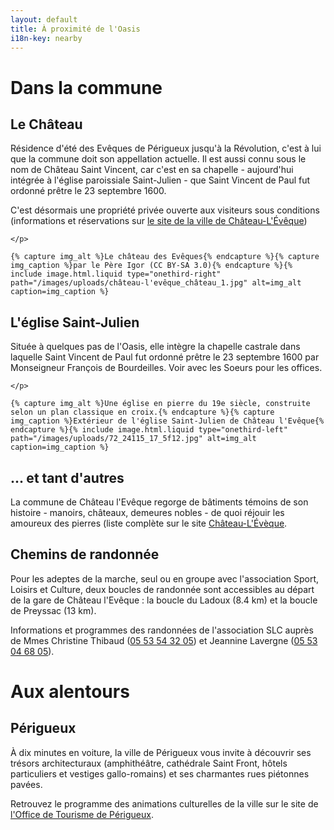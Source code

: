 ```yaml
---
layout: default
title: À proximité de l'Oasis
i18n-key: nearby
---
```

# Dans la commune

## Le Château

<div class="row">
	<p class="p2-3 left" markdown="1">

Résidence d'été des Evêques de Périgueux jusqu'à la Révolution, c'est à lui que la commune doit son appellation actuelle. Il est aussi connu sous le nom de Château Saint Vincent, car c'est en sa chapelle - aujourd'hui intégrée à l'église paroissiale Saint-Julien - que Saint Vincent de Paul fut ordonné prêtre le 23 septembre 1600. 

C'est désormais une propriété privée ouverte aux visiteurs sous conditions (informations et réservations sur [le site de la ville de Château-L'Évêque](http://www.chateau-de-chateauleveque.com/fr/))

	</p>

	{% capture img_alt %}Le château des Evêques{% endcapture %}{% capture img_caption %}par le Père Igor (CC BY-SA 3.0){% endcapture %}{% include image.html.liquid type="onethird-right" path="/images/uploads/château-l'evêque_château_1.jpg" alt=img_alt caption=img_caption %}

</div>

## L'église Saint-Julien

<div class="row">
	<p class="p2-3 right" markdown="1">
	
Située à quelques pas de l'Oasis, elle intègre la chapelle castrale dans laquelle Saint Vincent de Paul fut ordonné prêtre le 23 septembre 1600 par Monseigneur François de Bourdeilles. Voir avec les Soeurs pour les offices.

	</p>

	{% capture img_alt %}Une église en pierre du 19e siècle, construite selon un plan classique en croix.{% endcapture %}{% capture img_caption %}Extérieur de l'église Saint-Julien de Château l'Evêque{% endcapture %}{% include image.html.liquid type="onethird-left" path="/images/uploads/72_24115_17_5f12.jpg" alt=img_alt caption=img_caption %}

</div>

## ... et tant d'autres

La commune de Château l'Evêque regorge de bâtiments témoins de son histoire - manoirs, châteaux, demeures nobles - de quoi réjouir les amoureux des pierres (liste complète sur le site [Château-L'Évèque](https://fr.wikipedia.org/wiki/Ch%C3%A2teau-l%27%C3%89v%C3%AAque).

## Chemins de randonnée

Pour les adeptes de la marche, seul ou en groupe avec l'association Sport, Loisirs et Culture, deux boucles de randonnée sont accessibles au départ de la gare de Château l'Evêque : la boucle du Ladoux (8.4 km) et la boucle de Preyssac (13 km). 

Informations et programmes des randonnées de l'association SLC auprès de Mmes Christine Thibaud ([05 53 54 32 05](tel:+33553543205)) et Jeannine Lavergne ([05 53 04 68 05](tel:+33553046805)). 


# Aux alentours

## Périgueux 

À dix minutes en voiture, la ville de Périgueux vous invite à découvrir ses trésors architecturaux (amphithéâtre, cathédrale Saint Front, hôtels particuliers et vestiges gallo-romains) et ses charmantes rues piétonnes pavées. 

Retrouvez le programme des animations culturelles de la ville sur le site de [l'Office de Tourisme de Périgueux](http://www.tourisme-perigueux.fr/).

